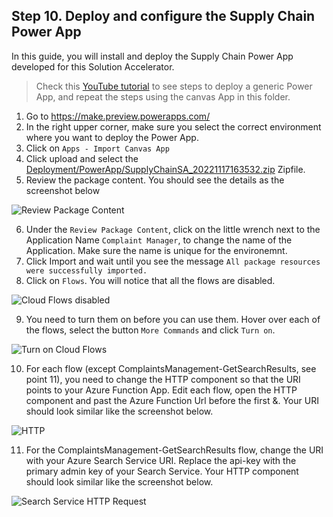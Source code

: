 ## Step 10. Deploy and configure the Supply Chain Power App

In this guide, you will install and deploy the Supply Chain Power App developed for this Solution Accelerator. 

> Check this [YouTube tutorial](https://www.youtube.com/watch?v=QYZEmCedSr8) to see steps to deploy a generic Power App, and repeat the steps using the canvas App in this folder.


1. Go to https://make.preview.powerapps.com/
2. In the right upper corner, make sure you select the correct environment where you want to deploy the Power App.
3. Click on `Apps - Import Canvas App`
4. Click upload and select the [Deployment/PowerApp/SupplyChainSA_20221117163532.zip](./Deployment/PowerApp/SupplyChainSA_20221117163532.zip) Zipfile.
5. Review the package content. You should see the details as the screenshot below

  ![Review Package Content](./Deployment/Images/ReviewPackageContent.jpg "Review Package Content")

6. Under the `Review Package Content`, click on the little wrench next to the Application Name `Complaint Manager`, to change the name of the Application. Make sure the name is unique for the environemnt.
7. Click Import and wait until you see the message `All package resources were successfully imported.`
8. Click on `Flows`. You will notice that all the flows are disabled. 

![Cloud Flows disabled](./Deployment/Images/CloudFlows.jpg "CloudFlows")

9. You need to turn them on before you can use them. Hover over each of the flows, select the button `More Commands` and click `Turn on`.

![Turn on Cloud Flows](./Deployment/Images/TurnonCloudFlows.png "TurnonCloudFlows")

10. For each flow (except ComplaintsManagement-GetSearchResults, see point 11), you need to change the HTTP component so that the URI points to your Azure Function App. Edit each flow, open the HTTP component and past the Azure Function Url before the first &.
Your URI should look similar like the screenshot below.

![HTTP](./Deployment/Images/HTTP.jpg "HTTP")

11. For the ComplaintsManagement-GetSearchResults flow, change the URI with your Azure Search Service URI. Replace the api-key with the primary admin key of your Search Service.
Your HTTP component should look similar like the screenshot below.

![Search Service HTTP Request](./Deployment/Images/SearchServiceHTTPRequest.jpg "Search Service HTTP Request.")
